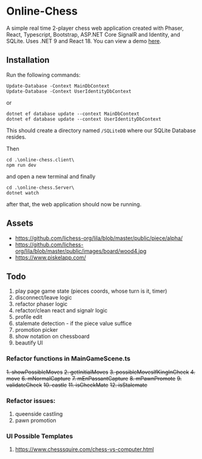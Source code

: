 # Online-Chess
A simple real time 2-player chess web application created with Phaser, React, Typescript, Bootstrap, ASP.NET Core SignalR and Identity, and SQLite. Uses .NET 9 and React 18.
You can view a demo [here](https://github.com/nashie1004/online-chess).

## Installation

Run the following commands:
```
Update-Database -Context MainDbContext
Update-Database -Context UserIdentityDbContext
```
or
```
dotnet ef database update --context MainDbContext
dotnet ef database update --context UserIdentityDbContext
```
This should create a directory named `/SQLiteDB` where our SQLite Database resides.

Then
```
cd .\online-chess.client\
npm run dev
```
and open a new terminal and finally
```
cd .\online-chess.Server\
dotnet watch
```
after that, the web application should now be running.

## Assets 
- https://github.com/lichess-org/lila/blob/master/public/piece/alpha/
- https://github.com/lichess-org/lila/blob/master/public/images/board/wood4.jpg
- https://www.piskelapp.com/

## Todo
1. play page game state (pieces coords, whose turn is it, timer)
2. disconnect/leave logic
3. refactor phaser logic
4. refactor/clean react and signalr logic
5. profile edit
6. stalemate detection - if the piece value suffice
7. promotion picker
8. show notation on chessboard 
9. beautify UI

### Refactor functions in MainGameScene.ts
~~1. showPossibleMoves~~
~~2. getInitialMoves~~
~~3. possibleMovesIfKingInCheck~~
~~4. move~~
~~6. mNormalCapture~~
~~7. mEnPassantCapture~~
~~8. mPawnPromote~~
~~9. validateCheck~~
~~10. castle~~
~~11. isCheckMate~~
~~12. isStalemate~~

### Refactor issues:
1. queenside castling
2. pawn promotion

### UI Possible Templates
1. https://www.chesssquire.com/chess-vs-computer.html